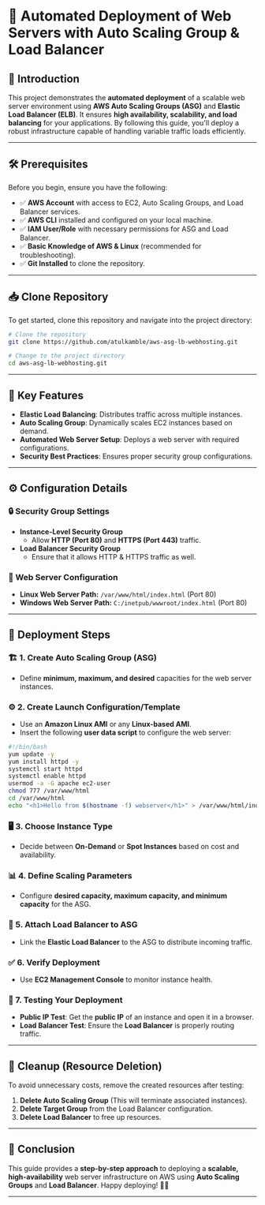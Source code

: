 # 🚀 Automated Deployment of Web Servers with Auto Scaling Group & Load Balancer

## 📌 Introduction
This project demonstrates the **automated deployment** of a scalable web server environment using **AWS Auto Scaling Groups (ASG)** and **Elastic Load Balancer (ELB)**. It ensures **high availability, scalability, and load balancing** for your applications. By following this guide, you'll deploy a robust infrastructure capable of handling variable traffic loads efficiently.

---

## 🛠️ Prerequisites
Before you begin, ensure you have the following:

- ✅ **AWS Account** with access to EC2, Auto Scaling Groups, and Load Balancer services.
- ✅ **AWS CLI** installed and configured on your local machine.
- ✅ **IAM User/Role** with necessary permissions for ASG and Load Balancer.
- ✅ **Basic Knowledge of AWS & Linux** (recommended for troubleshooting).
- ✅ **Git Installed** to clone the repository.

---

## 📥 Clone Repository
To get started, clone this repository and navigate into the project directory:
```sh
# Clone the repository
git clone https://github.com/atulkamble/aws-asg-lb-webhosting.git

# Change to the project directory
cd aws-asg-lb-webhosting.git
```

---

## 📌 Key Features
- **Elastic Load Balancing**: Distributes traffic across multiple instances.
- **Auto Scaling Group**: Dynamically scales EC2 instances based on demand.
- **Automated Web Server Setup**: Deploys a web server with required configurations.
- **Security Best Practices**: Ensures proper security group configurations.

---

## ⚙️ Configuration Details

### 🔒 Security Group Settings
- **Instance-Level Security Group**
  - Allow **HTTP (Port 80)** and **HTTPS (Port 443)** traffic.
- **Load Balancer Security Group**
  - Ensure that it allows HTTP & HTTPS traffic as well.

### 📂 Web Server Configuration
- **Linux Web Server Path:** `/var/www/html/index.html` (Port 80)
- **Windows Web Server Path:** `C:/inetpub/wwwroot/index.html` (Port 80)

---

## 🚀 Deployment Steps
### 🏗️ 1. Create Auto Scaling Group (ASG)
- Define **minimum, maximum, and desired** capacities for the web server instances.

### ⚙️ 2. Create Launch Configuration/Template
- Use an **Amazon Linux AMI** or any **Linux-based AMI**.
- Insert the following **user data script** to configure the web server:
```bash
#!/bin/bash
yum update -y
yum install httpd -y
systemctl start httpd
systemctl enable httpd
usermod -a -G apache ec2-user
chmod 777 /var/www/html
cd /var/www/html
echo "<h1>Hello from $(hostname -f) webserver</h1>" > /var/www/html/index.html
```

### 🖥️ 3. Choose Instance Type
- Decide between **On-Demand** or **Spot Instances** based on cost and availability.

### 📊 4. Define Scaling Parameters
- Configure **desired capacity, maximum capacity, and minimum capacity** for the ASG.

### 🔗 5. Attach Load Balancer to ASG
- Link the **Elastic Load Balancer** to the ASG to distribute incoming traffic.

### ✅ 6. Verify Deployment
- Use **EC2 Management Console** to monitor instance health.

### 🔎 7. Testing Your Deployment
- **Public IP Test**: Get the **public IP** of an instance and open it in a browser.
- **Load Balancer Test**: Ensure the **Load Balancer** is properly routing traffic.

---

## 🧹 Cleanup (Resource Deletion)
To avoid unnecessary costs, remove the created resources after testing:

1. **Delete Auto Scaling Group** (This will terminate associated instances).
2. **Delete Target Group** from the Load Balancer configuration.
3. **Delete Load Balancer** to free up resources.

---

## 🎯 Conclusion
This guide provides a **step-by-step approach** to deploying a **scalable, high-availability** web server infrastructure on AWS using **Auto Scaling Groups** and **Load Balancer**. Happy deploying! 🚀🎉

---
